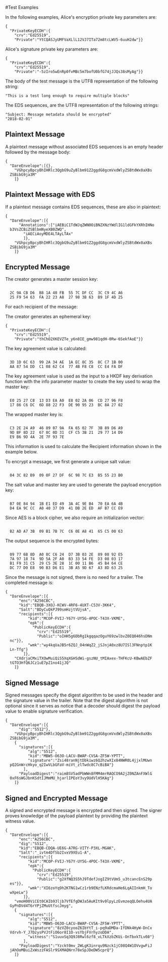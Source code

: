 
#Test Examples

In the following examples, Alice's encryption private key parameters are:

~~~~
{
  "PrivateKeyECDH":{
    "crv":"Ed25519",
    "Private":"YtCQASJyUMFVaXLlL12VJ7ITa72m8tcLWV5-6uuH2dw"}}
~~~~

 Alice's signature private key parameters are:

~~~~
{
  "PrivateKeyECDH":{
    "crv":"Ed25519",
    "Private":"-5zIro5wEnRp0fvMBc5m7bofU0bfG74jJJQs38sMyAg"}}
~~~~

The body of the test message is the UTF8 representation of the following string:

~~~~
"This is a test long enough to require multiple blocks"
~~~~

The EDS sequences, are the UTF8 representation of the following strings:

~~~~
"Subject: Message metadata should be encrypted"
"2018-02-01"
~~~~

## Plaintext Message

A plaintext message without associated EDS sequences is an empty header
followed by the message body:

~~~~
{
  "DareEnvelope":[{},
    "VGhpcyBpcyBhIHRlc3QgbG9uZyBlbm91Z2ggdG8gcmVxdWlyZSBtdWx0aXBs
  ZSBibG9ja3M"
    ]}
~~~~

## Plaintext Message with EDS

If a plaintext message contains EDS sequences, these are also in plaintext:

~~~~
{
  "DareEnvelope":[{
      "Annotations":["iAEBiC1TdWJqZWN0OiBNZXNzYWdlIG1ldGFkYXRhIHNo
  b3VsZCBiZSBlbmNyeXB0ZWQ",
        "iAECiAoyMDE4LTAyLTAx"
        ]},
    "VGhpcyBpcyBhIHRlc3QgbG9uZyBlbm91Z2ggdG8gcmVxdWlyZSBtdWx0aXBs
  ZSBibG9ja3M"
    ]}
~~~~

## Encrypted Message

The creator generates a master session key:

~~~~

  2C 9A CB D6  B8 1A 40 FB  55 7C DF CC  3C C9 4C A6
  25 F9 54 63  FA 22 23 A8  27 98 3B 63  B9 1F 4D 25
~~~~

For each recipient of the message:

The creator generates an ephemeral key:

~~~~
{
  "PrivateKeyECDH":{
    "crv":"Ed25519",
    "Private":"thChO2XKEVZTe_y6n8IE_gmw981qdH-0Rw-6SekfAoE"}}
~~~~

The key agreement value is calculated:

~~~~

  3D 1D 6C 63  99 2A 34 AE  1A EC 8C 35  8C C7 1B 00
  AA 87 54 DD  C1 08 62 C4  77 4B F8 C8  CC E4 FA DF
~~~~

The key agreement value is used as the input to a HKDF key
derivation function with the info parameter 
master to create the key used to wrap the master key:

~~~~

  E0 25 27 C8  13 D3 EA A0  E8 02 2A 06  CD 27 96 F8
  17 86 C6 DC  6D 88 22 F3  DE 90 95 23  BC 8A 27 02
~~~~

The wrapped master key is:

~~~~

  C3 2E 24 A9  46 89 07 9A  FA 65 02 7F  3B 89 D6 A9
  9D BF 8D 22  67 8C 0D 31  CF C5 3B 21  29 77 14 D9
  E9 B6 9D 4A  2E 7F 93 7E
~~~~

This information is used to calculate the Recipient information
shown in the example below.

To encrypt a message, we first generate a unique salt value:


~~~~

  04 3C 82 B9  09 0F 27 DF  6C 98 7C E3  B5 55 23 B0
~~~~

The salt value and master key are used to generate the payload encryption
key:

~~~~

  B7 0E 84 94  1B E1 ED 49  3A 4C 9E B4  70 EA 6A 4B
  D4 EA 9C CC  A0 40 37 D9  41 DB 2E ED  AF B7 CC E9
~~~~

Since AES is a block cipher, we also require an initializarion vector:

~~~~

  B2 AD A7 3B  09 B1 7B 7C  C6 0E A8 41  65 C5 00 63
~~~~

The output sequence is the encrypted bytes:

~~~~

  09 77 6B 8D  A0 8C C6 24  D7 3B 03 2E  89 08 92 E5
  7A 97 18 74  9D 5A 2F A0  B3 33 54 FE  D3 08 03 17
  B1 F9 31 C5  29 C5 3E 28  1C 00 11 B6  45 B4 64 CE
  DC 77 D0 E8  90 B3 D6 E1  3B A5 9D 67  A3 8D 63 25
~~~~

Since the message is not signed, there is no need for a trailer.
The completed message is:

~~~~
{
  "DareEnvelope":[{
      "enc":"A256CBC",
      "kid":"EBQB-3XOJ-KCWV-4RF6-4UXT-C53V-3KK4",
      "Salt":"BDyCuQkPJ99smHzjtVUjsA",
      "recipients":[{
          "kid":"MCOP-FVIJ-Y67Y-UY5G-4POC-T43X-VKME",
          "epk":{
            "PublicKeyECDH":{
              "crv":"Ed25519",
              "Public":"oIHH5g6DbRg1kgqqazOguY69zwlbvZ0EQ046hsDNm
  nc"}},
          "wmk":"wy4kqUaJB5r6ZQJ_O4nWqZ2_jSJnjA0xz8U7ISl3FNnptp1K
  Ln-Tfg"}
        ]},
    "CXdrjaCMxiTXOwMuiQiS5XqXGHSdWi-gszNU_tMIAxex-THFKcU-KBwAEbZF
  tGTO3HfQ6JCz1uE7pZ1no41jJQ"
    ]}
~~~~

## Signed Message

Signed messages specify the digest algorithm to be used in the header and
the signature value in the trailer. Note that the digest algorithm is not optional
since it serves as notice that a decoder should digest the payload value 
to enable signature verification.

~~~~
{
  "DareEnvelope":[{
      "dig":"S512"},
    "VGhpcyBpcyBhIHRlc3QgbG9uZyBlbm91Z2ggdG8gcmVxdWlyZSBtdWx0aXBs
  ZSBibG9ja3M",
    {
      "signatures":[{
          "alg":"S512",
          "kid":"MBW5-O63O-LACU-BWAP-CVSA-ZF5W-YPTT",
          "signature":"Zsi48ranNjtDbkiwz6Q2hzwXIx84NWR0L4jjxlMUwn
  pQ2GnWrcHkyo_q2IwVLbGFaV-miVt_zlTwdc8C7cBiBA"}
        ],
      "PayloadDigest":"raim8SV5adPbWWn8FMM4mrRAQCO9A2jZ0NZAnFXWlG
  0xF6sWGJbnKSdtIJMmMU_hjarlIPEoY3vy9UdVlH5KAg"}
    ]}
~~~~

## Signed and Encrypted Message

A signed and encrypted message is encrypted and then signed.
The signer proves knowledge of the payload plaintext by providing the
plaintext witness value.

~~~~
{
  "DareEnvelope":[{
      "enc":"A256CBC",
      "dig":"S512",
      "kid":"EBQB-CDQA-UE6G-A7RG-VITY-P3XL-MGAK",
      "Salt":"_ivtm4DfSb2IvxV9XEu1-A",
      "recipients":[{
          "kid":"MCOP-FVIJ-Y67Y-UY5G-4POC-T43X-VKME",
          "epk":{
            "PublicKeyECDH":{
              "crv":"Ed25519",
              "Public":"g2XfNQ3S5hJ9TdefJogIZ9tVUm5_u3tcancEnS29p
  es"}},
          "wmk":"XI6zoYq9h2KTNG1wCz1rb9ENzfLKRdcmaHe6LqAIInkmH_To
  wXpeLw"}
        ]},
    "vmoH00ViCEt0CAIb93ljb7VfEfgDWJa5AuKIt9v0lpyLzEvmzeqQLOehu4UA
  GyPnDVd4T6rYPjZMuUtfscJmyg",
    {
      "signatures":[{
          "alg":"S512",
          "kid":"MBW5-O63O-LACU-BWAP-CVSA-ZF5W-YPTT",
          "signature":"8zVZ0cyooZ6IbYtT_i-pq9aDMDa-IfDNk4HyW-DnCx
  Vdrvh-Y_J7DzysPVJtFiO6or8I1O-vsYbjFVrhyzoDDA",
          "witness":"S1uuvSq3Q9J8Rwl6zf8_vLTkXzbZKUi-OnTbxkTLv08"}
        ],
      "PayloadDigest":"Yzckt0mv_2WLgK3inrqu9Nzck1jC08Q4W1OVvgwFiJ
  jAhOoMBuiZxWszzFASlr9SXMAQNrn78eSpJDeDW5cprQ"}
    ]}
~~~~


